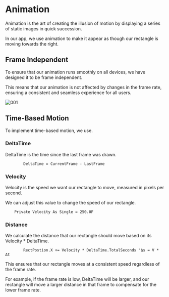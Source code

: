 # Animation

Animation is the art of creating the illusion of motion by displaying a series of static images in quick succession.

In our app, we use animation to make it appear as though our rectangle is moving towards the right.


## Frame Independent


To ensure that our animation runs smoothly on all devices, we have designed it to be frame independent.

This means that our animation is not affected by changes in the frame rate,
ensuring a consistent and seamless experience for all users.

![001](https://github.com/JoeLumbley/Animation/assets/77564255/63b4a8fb-5097-4887-8d16-1b09fb8a209a)



## Time-Based Motion

To implement time-based motion, we use.


### DeltaTime

DeltaTime is the time since the last frame was drawn.

```
        DeltaTime = CurrentFrame - LastFrame
```

### Velocity

Velocity is the speed we want our rectangle to move, measured in pixels per second.


We can adjust this value to change the speed of our rectangle.

```
    Private Velocity As Single = 250.0F
```


### Distance

We calculate the distance that our rectangle should move based on its Velocity * DeltaTime.


```
        RectPostion.X += Velocity * DeltaTime.TotalSeconds 'Δs = V * Δt
```

This ensures that our rectangle moves at a consistent speed regardless of the frame rate.


For example, if the frame rate is low, DeltaTime will be larger, and our rectangle will move a larger distance in that frame to compensate for the lower frame rate.


